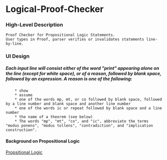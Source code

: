 Logical-Proof-Checker
=====================

### High-Level Description ###
``` 
Proof Checker for Propositional Logic Statements.
User types in Proof, parser verifies or invalidates statements line-by-line.
```  
### UI Design ###
##### Each input line will consist either of the word "print" appearing alone on the line (except for white space), or of a reason, followed by blank space, followed by an expression. A reason is one of the following: #####
```
    * show
    * assume
    * one of the words mp, mt, or co followed by blank space, followed by a line number and blank space and another line number
    * one of the words ic or repeat followed by blank space and a line number
    * the name of a theorem (see below)
    * The words "mp", "mt", "co", and "ic", abbreviate the terms "modus ponens", "modus tollens", "contradiction", and "implication construction".
```



#### Background on Propositional Logic ####
[Propsitional Logic](http://inst.eecs.berkeley.edu/~cs61bl/su13/projects/proj2/prop.logic.html)

